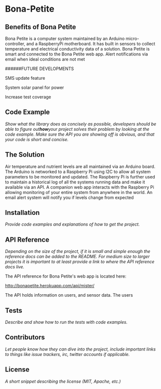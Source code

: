 # Bona-Petite



## Benefits of Bona Petite

Bona Petite is a computer system maintained by an Arduino micro-controller, and a RaspberryPi motherboard. It has built in sensors to collect temperature and electrical conductivity data of a solution. Bona Petite is smart and connected to the Bona Petite web app. Alert notifications via email when ideal conditions are not met

######FUTURE DEVELOPMENTS

SMS update feature

System solar panel for power

Increase test coverage


## Code Example

*Show what the library does as concisely as possible, developers should be able to figure out**how**your project solves their problem by looking at the code example. Make sure the API you are showing off is obvious, and that your code is short and concise.*



## The Solution
Air temperature and nutrient levels are all maintained via an Arduino board. The Arduino is networked to a Raspberry Pi using I2C to allow all system parameters to be monitored and updated. The Raspberry Pi is further used to maintain a historical log of all the systems running data and make it available via an API. A companion web app interacts with the Raspberry Pi allowing monitoring of your entire system from anywhere in the world. An email alert system will notify you if levels change from expected



## Installation

*Provide code examples and explanations of how to get the project.*



## API Reference

*Depending on the size of the project, if it is small and simple enough the reference docs can be added to the README. For medium size to larger projects it is important to at least provide a link to where the API reference docs live.*

The API reference for Bona Petite's web app is located here:

http://bonapetite.herokuapp.com/api/mister/

The API holds information on users, and sensor data. The users




## Tests

*Describe and show how to run the tests with code examples.*



## Contributors

*Let people know how they can dive into the project, include important links to things like issue trackers, irc, twitter accounts if applicable.*



## License

*A short snippet describing the license (MIT, Apache, etc.)*
